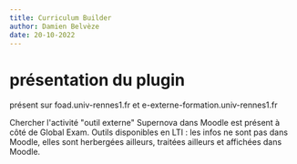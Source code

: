 ```yaml
---
title: Curriculum Builder
author: Damien Belvèze
date: 20-10-2022
---
```


# présentation du plugin

présent sur foad.univ-rennes1.fr et e-externe-formation.univ-rennes1.fr

Chercher l'activité "outil externe"
Supernova dans Moodle est présent à côté de Global Exam. 
Outils disponibles en LTI : les infos ne sont pas dans Moodle, elles sont herbergées ailleurs, traitées ailleurs et affichées dans Moodle. 

